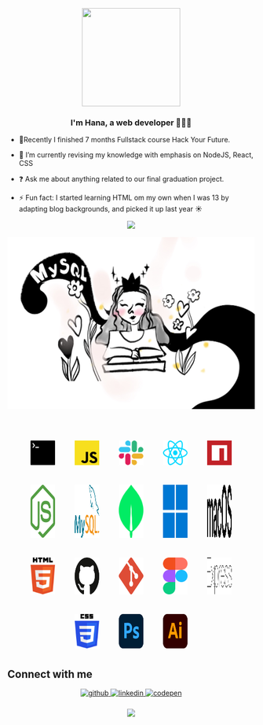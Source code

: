    

<div align="center"><img src="https://media.tenor.com/NqKn2UhXzU0AAAAi/get-greeting-say-hi.gif" align="center" width="200" height="200" /></div>  

### <div align="center">I'm Hana, a web developer 👩‍💻🚀</div>  
  

- 🔭Recently I finished 7 months Fullstack course Hack Your Future.
  

- 🌱 I’m currently revising my knowledge with emphasis on NodeJS, React, CSS
  

- ❓ Ask me about anything related to our final graduation project.  
  

- ⚡ Fun fact: I started learning HTML om my own when I was 13 by adapting blog backgrounds, and picked it up last year ☀️



<div align="center"><img src="https://github-readme-stats.vercel.app/api?username=hhana1-a&show_icons=true&count_private=true&hide_border=true" align="center" /></div>  

<br/>  
<div align="center">
  <img src='https://raw.githubusercontent.com/hhana1-a/hhana1-a/main/assets/IMG_7236.JPG' width='700px'>
</div>


<br/>  
<br/>  

<br/>  
<div style="display: flex; flex-wrap: wrap; gap: 20px; justify-content: center;">
    <img src="./assets/terminal.svg" alt="Terminal" width="50" style="padding: 10px;">
    <img src="./assets/javascript.svg" alt="JavaScript" width="50" style="padding: 10px;">
    <img src="./assets/slack-icon.svg" alt="Slack" width="50" style="padding: 10px;">
    <img src="./assets/react.svg" alt="React" width="50" style="padding: 10px;">
    <img src="./assets/npm-icon.svg" alt="NPM" width="50" style="padding: 10px;">
    <img src="./assets/nodejs-icon.svg" alt="Node.js" width="50" style="padding: 10px;">
    <img src="./assets/mysql.svg" alt="MySQL" width="50" style="padding: 10px;">
    <img src="./assets/mongodb-icon.svg" alt="MongoDB" width="50" style="padding: 10px;">
    <img src="./assets/microsoft-windows-icon.svg" alt="Windows" width="50" style="padding: 10px;">
    <img src="./assets/macOS.svg" alt="macOS" width="50" style="padding: 10px;">
    <img src="./assets/html-5.svg" alt="HTML5" width="50" style="padding: 10px;">
    <img src="./assets/github-icon.svg" alt="GitHub" width="50" style="padding: 10px;">
    <img src="./assets/git-icon.svg" alt="Git" width="50" style="padding: 10px;">
    <img src="./assets/figma.svg" alt="Figma" width="50" style="padding: 10px;">
    <img src="./assets/express.svg" alt="Express" width="50" style="padding: 10px;">
    <img src="./assets/css-3.svg" alt="CSS3" width="50" style="padding: 10px;">
    <img src="./assets/adobe-photoshop.svg" alt="Photoshop" width="50" style="padding: 10px;">
    <img src="./assets/adobe-illustrator.svg" alt="Illustrator" width="50" style="padding: 10px;">
</div>


## Connect with me  
<div align="center">
<a href="https://github.com/hhana1-a" target="_blank">
<img src=https://img.shields.io/badge/github-%2324292e.svg?&style=for-the-badge&logo=github&logoColor=white alt=github style="margin-bottom: 5px;" />
</a>
<a href="https://www.linkedin.com/in/hana-hulic-45816221b" target="_blank">
<img src=https://img.shields.io/badge/linkedin-%231E77B5.svg?&style=for-the-badge&logo=linkedin&logoColor=white alt=linkedin style="margin-bottom: 5px;" />
</a>
<a href="https://codepen.io/heyhana_777" target="_blank">
<img src=https://img.shields.io/badge/codepen-%23131417.svg?&style=for-the-badge&logo=codepen&logoColor=white alt=codepen style="margin-bottom: 5px;" />
</a>  
</div>  
  

<br/>  




<div align="center">
<img src="https://komarev.com/ghpvc/?username=hhana1-a&&style=flat-square" align="center" />
</div>  
  

